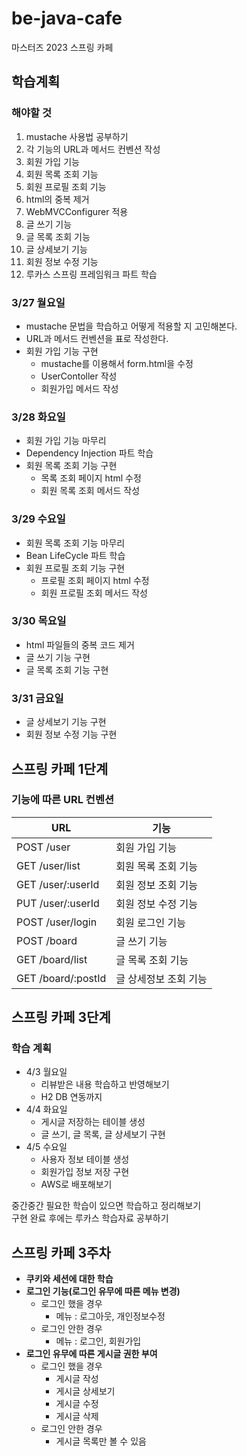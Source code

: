 # be-java-cafe

마스터즈 2023 스프링 카페

## 학습계획

### 해야할 것

1. mustache 사용법 공부하기
2. 각 기능의 URL과 메서드 컨벤션 작성
2. 회원 가입 기능
3. 회원 목록 조회 기능
4. 회원 프로필 조회 기능
5. html의 중복 제거
6. WebMVCConfigurer 적용
7. 글 쓰기 기능
8. 글 목록 조회 기능
9. 글 상세보기 기능
10. 회원 정보 수정 기능
11. 루카스 스프링 프레임워크 파트 학습

### 3/27 월요일

- mustache 문법을 학습하고 어떻게 적용할 지 고민해본다.
- URL과 메서드 컨벤션을 표로 작성한다.
- 회원 가입 기능 구현
    - mustache를 이용해서 form.html을 수정
    - UserContoller 작성
    - 회원가입 메서드 작성

### 3/28 화요일

- 회원 가입 기능 마무리
- Dependency Injection 파트 학습
- 회원 목록 조회 기능 구현
    - 목록 조회 페이지 html 수정
    - 회원 목록 조회 메서드 작성

### 3/29 수요일

- 회원 목록 조회 기능 마무리
- Bean LifeCycle 파트 학습
- 회원 프로필 조회 기능 구현
    - 프로필 조회 페이지 html 수정
    - 회원 프로필 조회 메서드 작성

### 3/30 목요일

- html 파일들의 중복 코드 제거
- 글 쓰기 기능 구현
- 글 목록 조회 기능 구현

### 3/31 금요일

- 글 상세보기 기능 구현
- 회원 정보 수정 기능 구현

## 스프링 카페 1단계

### 기능에 따른 URL 컨벤션

| URL                | 기능           |
|--------------------|--------------|
| POST /user         | 회원 가입 기능     |
| GET /user/list     | 회원 목록 조회 기능  |
| GET /user/:userId  | 회원 정보 조회 기능  |
| PUT /user/:userId  | 회원 정보 수정 기능  |
| POST /user/login   | 회원 로그인 기능    |
| POST /board        | 글 쓰기 기능      |
| GET /board/list    | 글 목록 조회 기능   |
| GET /board/:postId | 글 상세정보 조회 기능 |

## 스프링 카페 3단계

### 학습 계획

- 4/3 월요일
    - 리뷰받은 내용 학습하고 반영해보기
    - H2 DB 연동까지
- 4/4 화요일
    - 게시글 저장하는 테이블 생성
    - 글 쓰기, 글 목록, 글 상세보기 구현
- 4/5 수요일
    - 사용자 정보 테이블 생성
    - 회원가입 정보 저장 구현
    - AWS로 배포해보기

중간중간 필요한 학습이 있으면 학습하고 정리해보기  
구현 완료 후에는 루카스 학습자료 공부하기

## 스프링 카페 3주차

- **쿠키와 세션에 대한 학습**
- **로그인 기능(로그인 유무에 따른 메뉴 변경)**
    - 로그인 했을 경우
        - 메뉴 : 로그아웃, 개인정보수정
    - 로그인 안한 경우
        - 메뉴 : 로그인, 회원가입
- **로그인 유무에 따른 게시글 권한 부여**
    - 로그인 했을 경우
        - 게시글 작성
        - 게시글 상세보기
        - 게시글 수정
        - 게시글 삭제
    - 로그인 안한 경우
        - 게시글 목록만 볼 수 있음
